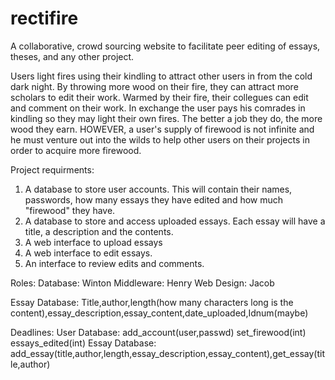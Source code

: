 # rectifire
A collaborative, crowd sourcing website to facilitate peer editing of essays, theses, and any other project. 



Users light fires using their kindling to attract other users in from the cold dark night. By throwing more wood on their fire, they can attract more scholars to edit their work. Warmed by their fire, their collegues can edit and comment on their work. In exchange the user pays his comrades in kindling so they may light their own fires. The better a job they do, the more wood they earn. HOWEVER, a user's supply of firewood is not infinite and he must venture out into the wilds to help other users on their projects in order to acquire more firewood. 


Project requirments:
  1. A database to store user accounts. This will contain their names, passwords, how many essays they have edited and how much "firewood" they have. 
  2. A database to store and access uploaded essays. Each essay will have a title, a description and the contents.
  3. A web interface to upload essays
  4. A web interface to edit essays.
  4. An interface to review edits and comments.
  
Roles:
  Database: Winton
  Middleware: Henry
  Web Design: Jacob

Essay Database: Title,author,length(how many characters long is the content),essay_description,essay_content,date_uploaded,Idnum(maybe)

Deadlines:
  User Database: 
    add_account(user,passwd)
    set_firewood(int)
    essays_edited(int)
  Essay Database: 
    add_essay(title,author,length,essay_description,essay_content),get_essay(title,author)
